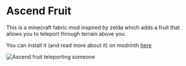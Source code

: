 # Ascend Fruit

This is a minecraft fabric mod inspired by zelda which adds a fruit that allows you to teleport through terrain above you. 

You can install it (and read more about it) on modrinth [here](https://modrinth.com/mod/ascend-fruit) 

![Ascend fruit teleporting someone](https://github.com/Pesopes/ascend-fruit-mod/blob/main/promo/usage_square.gif)
